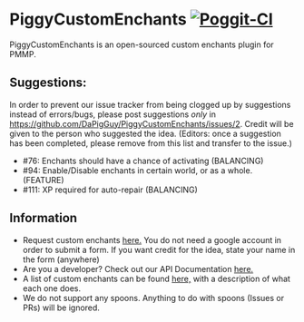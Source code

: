 # PiggyCustomEnchants [![Poggit-CI](https://poggit.pmmp.io/ci.badge/DaPigGuy/PiggyCustomEnchants/PiggyCustomEnchants/master)](https://poggit.pmmp.io/ci/DaPigGuy/PiggyCustomEnchants)
PiggyCustomEnchants is an open-sourced custom enchants plugin for PMMP.

## Suggestions:
In order to prevent our issue tracker from being clogged up by suggestions instead of errors/bugs, please post suggestions *only* in https://github.com/DaPigGuy/PiggyCustomEnchants/issues/2. Credit will be given to the person who suggested the idea.
(Editors: once a suggestion has been completed, please remove from this list and transfer to the issue.)
- #76: Enchants should have a chance of activating (BALANCING)
- #94: Enable/Disable enchants in certain world, or as a whole. (FEATURE)
- #111: XP required for auto-repair (BALANCING)

## Information
* Request custom enchants [here.](https://docs.google.com/forms/d/e/1FAIpQLScfWdk8OyQ6NNw6KiJxP_4CH4GHnKlaFr4VfZIQojk7OPlyoQ/viewform) You do not need a google account in order to submit a form. If you want credit for the idea, state your name in the form (anywhere)
* Are you a developer? Check out our API Documentation [here.](https://github.com/DaPigGuy/PiggyCustomEnchants/wiki/API-Documentation)
* A list of custom enchants can be found [here,](https://github.com/DaPigGuy/PiggyCustomEnchants/wiki/Enchantments) with a description of what each one does.
* We do not support any spoons. Anything to do with spoons (Issues or PRs) will be ignored.
